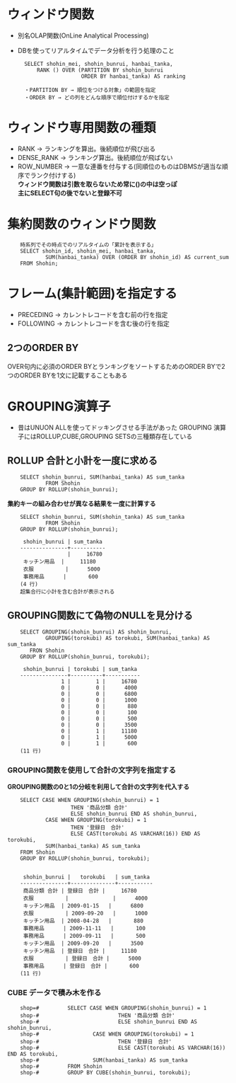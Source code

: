 # ウィンドウ関数
- 別名OLAP関数(OnLine Analytical Processing)
- DBを使ってリアルタイムでデータ分析を行う処理のこと

        SELECT shohin_mei, shohin_bunrui, hanbai_tanka,
            RANK () OVER (PARTITION BY shohin_bunrui
                          ORDER BY hanbai_tanka) AS ranking
        
        ・PARTITION BY → 順位をつける対象」の範囲を指定
        ・ORDER BY → どの列をどんな順序で順位付けするかを指定

# ウィンドウ専用関数の種類
- RANK → ランキングを算出。後続順位が飛び出る
- DENSE_RANK → ランキング算出。後続順位が飛ばない
- ROW_NUMBER → 一意な連番を付与する(同順位のものはDBMSが適当な順序でランク付けする)  
**ウィンドウ関数は引数を取らないため常に()の中は空っぽ**  
**主にSELECT句の後でないと登録不可**

# 集約関数のウィンドウ関数

        時系列でその時点でのリアルタイムの「累計を表示する」
        SELECT shohin_id, shohin_mei, hanbai_tanka,
                SUM(hanbai_tanka) OVER (ORDER BY shohin_id) AS current_sum
        FROM Shohin;

# フレーム(集計範囲)を指定する
- PRECEDING → カレントレコードを含む前の行を指定
- FOLLOWING → カレントレコードを含む後の行を指定

## 2つのORDER BY
OVER句内に必須のORDER BYとランキングをソートするためのORDER BYで2つのORDER BYを1文に記載することもある


# GROUPING演算子
- 昔はUNUON ALLを使ってドッキングさせる手法があった
GROUPING 演算子にはROLLUP,CUBE,GROUPING SETSの三種類存在している

## ROLLUP 合計と小計を一度に求める
        SELECT shohin_bunrui, SUM(hanbai_tanka) AS sum_tanka
                FROM Shohin
        GROUP BY ROLLUP(shohin_bunrui);

**集約キーの組み合わせが異なる結果を一度に計算する**

        SELECT shohin_bunrui, SUM(shohin_tanka) AS sum_tanka
                FROM Shohin
        GROUP BY ROLLUP(shohin_bunrui);

         shohin_bunrui | sum_tanka
        ---------------+-----------
                       |     16780
         キッチン用品  |     11180
         衣服          |      5000
         事務用品      |       600
        (4 行)
        超集合行に小計を含む合計が表示される

## GROUPING関数にて偽物のNULLを見分ける

        SELECT GROUPING(shohin_bunrui) AS shohin_bunrui,
                GROUPING(torokubi) AS torokubi, SUM(hanbai_tanka) AS sum_tanka
           FRON Shohin
        GROUP BY ROLLUP(shohin_bunrui, torokubi);

         shohin_bunrui | torokubi | sum_tanka
        ---------------+----------+-----------
                     1 |        1 |     16780
                     0 |        0 |      4000
                     0 |        0 |      6800
                     0 |        0 |      1000
                     0 |        0 |       880
                     0 |        0 |       100
                     0 |        0 |       500
                     0 |        0 |      3500
                     0 |        1 |     11180
                     0 |        1 |      5000
                     0 |        1 |       600
        (11 行)

### GROUPING関数を使用して合計の文字列を指定する
**GROUPING関数の0と1の分岐を利用して合計の文字列を代入する**

        SELECT CASE WHEN GROUPING(shohin_bunrui) = 1
                        THEN '商品分類 合計'
                        ELSE shohin_bunrui END AS shohin_bunrui,
                CASE WHEN GROUPING(torokubi) = 1
                        THEN '登録日　合計'
                        ELSE CAST(torokubi AS VARCHAR(16)) END AS torokubi,
                SUM(hanbai_tanka) AS sum_tanka
        FROM Shohin
        GROUP BY ROLLUP(shohin_bunrui, torokubi);
        
        
         shohin_bunrui |   torokubi   | sum_tanka
        ---------------+--------------+-----------
         商品分類 合計 | 登録日　合計 |     16780
         衣服          |              |      4000
         キッチン用品  | 2009-01-15   |      6800
         衣服          | 2009-09-20   |      1000
         キッチン用品  | 2008-04-28   |       880
         事務用品      | 2009-11-11   |       100
         事務用品      | 2009-09-11   |       500
         キッチン用品  | 2009-09-20   |      3500
         キッチン用品  | 登録日　合計 |     11180
         衣服          | 登録日　合計 |      5000
         事務用品      | 登録日　合計 |       600
        (11 行)


### CUBE データで積み木を作る

        shop=#         SELECT CASE WHEN GROUPING(shohin_bunrui) = 1
        shop-#                         THEN '商品分類 合計'
        shop-#                         ELSE shohin_bunrui END AS shohin_bunrui,
        shop-#                 CASE WHEN GROUPING(torokubi) = 1
        shop-#                         THEN '登録日　合計'
        shop-#                         ELSE CAST(torokubi AS VARCHAR(16)) END AS torokubi,
        shop-#                 SUM(hanbai_tanka) AS sum_tanka
        shop-#         FROM Shohin
        shop-#         GROUP BY CUBE(shohin_bunrui, torokubi);
